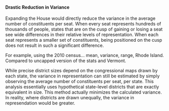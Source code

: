 #### Drastic Reduction in Variance  
Expanding the House would directly reduce the variance in the average number of constituents per seat. When every seat represents hundreds of thousands of people, states that are on the cusp of gaining or losing a  seat see wide differences in their relative levels of representation. When each seat represents a smaller set of constituents, being positioned on the cusp does not result in such a significant difference.   

For example, using the 2010 census... mean, variance, range, Rhode Island. Compared to uncapped version of the stats and Vermont.

While precise district sizes depend on the congressional maps drawn by each state, the variance in representation can still be estimated by simply observing the average number of constituents per seat, per state. This analysis essentially uses hypothetical state-level districts that are exactly equivalent in size. This method actually minimizes the calculated variance. In reality, where districts are drawn unequally, the variance in represendation would be greater.  